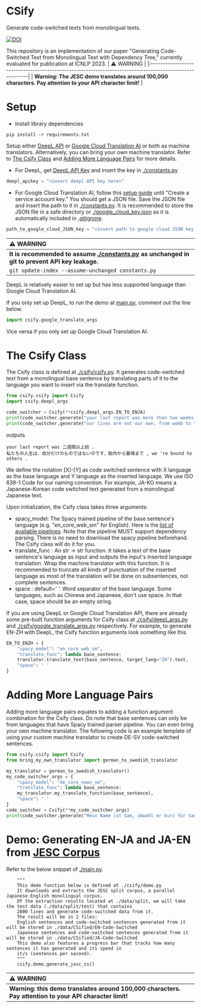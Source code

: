 CSify
======
Generate code-switched texts from monolingual texts.

[![DOI](https://zenodo.org/badge/543922457.svg)](https://zenodo.org/badge/latestdoi/543922457)

This repository is an implementation of our paper "Generating Code-Switched Text from Monolingual Text with Dependency
Tree," currently evaluated for publication at ICNLP 2023.
| :warning: WARNING |
|:---------------------------------------------------------------------------------------------------------|
| **Warning: The JESC demo translates around 100,000 characters. Pay attention to your API character limit!** |

Setup
======

- Install library dependencies

```commandline
pip install -r requirements.txt
```

Setup either [DeepL API](https://www.deepl.com/pro-api?cta=header-pro-api)
or [Google Cloud Translation AI](https://cloud.google.com/translate) or both as machine translators.
Alternatively, you can bring your own machine translator. Refer to  [The Csify Class](#the-csify-class)
and [Adding More Language Pairs](#adding-more-language-pairs) for more details.

- For DeepL, get [DeepL API Key](https://www.deepl.com/en/docs-api) and insert the key
  in [./constants.py](./constants.py)

```python
deepl_apikey = "<insert deepl API key here>"
```

- For Google Cloud Translation AI, follow this [setup guide](https://cloud.google.com/translate/docs/setup) until
  "Create a service account key." You should get a JSON file. Save the JSON file and insert the path to it
  in [./constants.py](./constants.py). It is recommended to store the JSON file in a safe directory or
  [./google_cloud_key.json](./google_cloud_key.json) as it is automatically included in [.gitignore](./.gitignore).

```python
path_to_google_cloud_JSON_key = "<insert path to google cloud JSON key here>"
```

| :warning: WARNING |
|:---------------------------------------------------------------------------------------------------------|
| **It is recommended to assume [./constants.py](./constants.py) as unchanged in git to prevent API key leakage.**|
|```git update-index --assume-unchanged constants.py ```|

DeepL is relatively easier to set up but has less supported language than Google Cloud Translation AI.

If you only set up DeepL, to run the demo at [main.py](main.py), comment out the line below.

```python
import csify.google_translate_args
```

Vice versa if you only set up Google Cloud Translation AI.

The Csify Class
======
The Csify class is defined at [./csify/csify.py](./csify/csify.py).
It generates code-switched text from a monolingual base sentence by translating parts of it
to the language you want to insert via the translate function.

```python
from csify.csify import Csify
import csify.deepl_args

code_switcher = Csify(**csify.deepl_args.EN_TO_ENJA)
print(code_switcher.generate("your last report was more than two weeks ago."))
print(code_switcher.generate("our lives are not our own, from womb to tomb, we're bound to others."))
```

outputs

```text
your last report was 二週間以上前 .
私たちの人生は、自分だけのものではないのです、胎内から墓場まで , we 're bound to others . 
```

We define the notation [X]-[Y] as code switched sentence with X language as the base language and Y language as the
inserted language.
We use ISO 639-1 Code for our naming convention. For example, JA-KO means a Japanese-Korean code switched text generated
from a monolingual Japanese text.

Upon initialization, the Csify class takes three arguments:

- spacy_model: The Spacy trained pipeline of the base sentence's language (e.g. "en_core_web_sm" for English).
  Here is the [list of available pipelines](https://spacy.io/models). Note that the pipeline MUST support dependency
  parsing. There is no need to download the spacy pipeline beforehand. The Csify class will do it for you.
- translate_func : An str -> str function. It takes a text of the base sentence's language as input and outputs the
  input's inserted language translation. Wrap the machine translator with this function. It is recommended to truncate
  all kinds of punctuation of the inserted language as most of the translation will be done on subsentences, not
  complete sentences.
- space : default=' '. Word separator of the base language. Some languages, such as Chinese and Japanese, don't use
  space. In that case, space should be an empty string.

If you are using DeepL or Google Cloud Translation API,
there are already some pre-built function arguments for Csify class at [./csify/deepl_args.py](./csify/deepl_args.py)
and
[./csify/google_translate_args.py](./csify/deepl_args.py) respectively. For example, to generate EN-ZH with DeepL,
the Csify function arguments look something like this

```python
EN_TO_ENZH = {
    "spacy_model": "en_core_web_sm",
    "translate_func": lambda base_sentence:
    translator.translate_text(base_sentence, target_lang="ZH").text,
    "space": ' '
}
```

Adding More Language Pairs
======
Adding more language pairs equates to adding a function argument combination for the Csify class. Do note that
base sentences can only be from languages that have Spacy trained parser pipeline. You can even bring your own machine
translator. The following code is an example template of using your custom machine translator to create DE-SV
code-switched
sentences.

```python
from csify.csify import Csify
from bring_my_own_translator import german_to_swedish_translator

my_translator = german_to_swedish_translator()
my_code_switcher_args = {
    "spacy_model": "de_core_news_sm",
    "translate_func": lambda base_sentence:
    my_translator.my_translate_function(base_sentence),
    "space": ' '
}
code_switcher = Csify(**my_code_switcher_args)
print(code_switcher.generate("Mein Name ist Sam, obwohl er kurz für Samantha ist."))
```

Demo: Generating EN-JA and JA-EN from [JESC Corpus](https://nlp.stanford.edu/projects/jesc/index.html)
======
Refer to the below snippet of [./main.py](./main.py).

```text
    """
    This demo function below is defined at ./csify/demo.py
    It downloads and extracts the JESC split corpus, a parallel Japanese-English monolingual corpus.
    Of the extraction results located at ./data/split, we will take the test data (./data/split/test) that contains
    2000 lines and generate code-switched data from it.
    The result will be in 2 files:
    English sentences and code-switched sentences generated from it will be stored in ./data/CSified/EN-Code-Switched
    Japanese sentences and code-switched sentences generated from it will be stored in ./data/CSified/JA-Code-Switched
    This demo also features a progress bar that tracks how many sentences it has generated and its speed in 
    it/s (sentences per second).
    """
    csify.demo.generate_jesc_cs()
```

| :warning: WARNING                                                                                       |
|:--------------------------------------------------------------------------------------------------------|
| **Warning: this demo translates around 100,000 characters. Pay attention to your API character limit!** |
